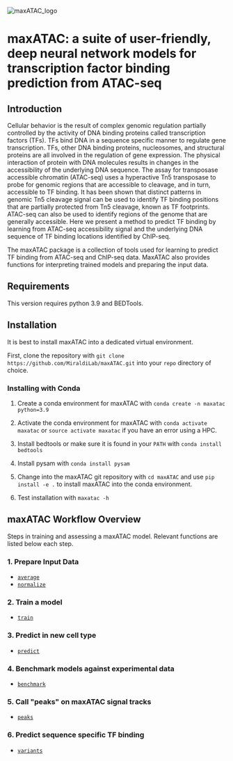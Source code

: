 ![maxATAC_logo](https://user-images.githubusercontent.com/47329147/137503708-86d000ef-d6d4-4f75-99aa-39f8aab6dec5.png)

# maxATAC: a suite of user-friendly, deep neural network models for transcription factor binding prediction from ATAC-seq

## Introduction

Cellular behavior is the result of complex genomic regulation partially controlled by the activity of DNA binding proteins called transcription factors (TFs). TFs bind DNA in a sequence specific manner to regulate gene transcription. TFs, other DNA binding proteins, nucleosomes, and structural proteins are all involved in the regulation of gene expression. The physical interaction of protein with DNA molecules results in changes in the accessibility of the underlying DNA sequence. The assay for transposase accessible chromatin (ATAC-seq) uses a hyperactive Tn5 transposase to probe for genomic regions that are accessible to cleavage, and in turn, accessible to TF binding. It has been shown that distinct patterns in genomic Tn5 cleavage signal can be used to identify TF binding positions that are partially protected from Tn5 cleavage, known as TF footprints. ATAC-seq can also be used to identify regions of the genome that are generally accessible. Here we present a method to predict TF binding by learning from ATAC-seq accessibility signal and the underlying DNA sequence of TF binding locations identified by ChIP-seq. 


The maxATAC package is a collection of tools used for learning to predict TF binding from ATAC-seq and ChIP-seq data. MaxATAC also provides functions for interpreting trained models and preparing the input data.

## Requirements

This version requires python 3.9 and BEDTools.

## Installation

It is best to install maxATAC into a dedicated virtual environment.

First, clone the repository with `git clone https://github.com/MiraldiLab/maxATAC.git` into your `repo` directory of choice.

### Installing with Conda

1. Create a conda environment for maxATAC with `conda create -n maxatac python=3.9`

2. Activate the conda environment for maxATAC with `conda activate maxatac` or `source activate maxatac` if you have an error using a HPC.

3. Install bedtools or make sure it is found in your `PATH` with `conda install bedtools`

4. Install pysam with `conda install pysam`

5. Change into the maxATAC git repository with `cd maxATAC` and use `pip install -e .` to install maxATAC into the conda environment.

6. Test installation with `maxatac -h`

## maxATAC Workflow Overview

Steps in training and assessing a maxATAC model. Relevant functions are listed below each step.

### 1. Prepare Input Data
   * [`average`](./docs/readme/average.md#Average)
   * [`normalize`](./docs/readme/normalize.md#Normalize)
   
### 2. Train a model
   * [`train`](./docs/readme/train.md#Train)
    
### 3. Predict in new cell type
   * [`predict`](./docs/readme/predict.md#Predict)
   
### 4. Benchmark models against experimental data
   * [`benchmark`](./docs/readme/benchmark.md#Benchmark)

### 5. Call "peaks" on maxATAC signal tracks
   * [`peaks`](./docs/readme/peaks.md#Peaks)

### 6. Predict sequence specific TF binding
   * [`variants`]('./docs/readme/variants.md#Variants)